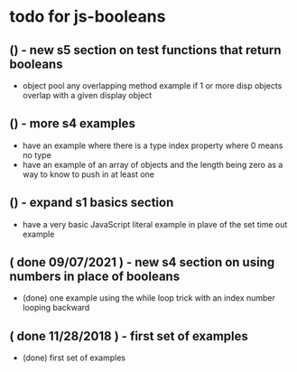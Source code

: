 # todo for js-booleans

## () - new s5 section on test functions that return booleans
* object pool any overlapping method example if 1 or more disp objects overlap with a given display object

## () - more s4 examples
* have an example where there is a type index property where 0 means no type
* have an example of an array of objects and the length being zero as a way to know to push in at least one

## () - expand s1 basics section
* have a very basic JavaScript literal example in plave of the set time out example

## ( done 09/07/2021 ) - new s4 section on using numbers in place of booleans
* (done) one example using the while loop trick with an index number looping backward

## ( done 11/28/2018 ) - first set of examples
* (done) first set of examples
